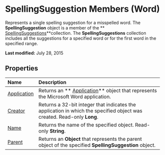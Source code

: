 
# SpellingSuggestion Members (Word)
Represents a single spelling suggestion for a misspelled word. The  **SpellingSuggestion** object is a member of the ** [SpellingSuggestions](7e0fb008-e43c-c4cb-b7d2-9436d039a070.md)**collection. The  **SpellingSuggestions** collection includes all the suggestions for a specified word or for the first word in the specified range.

 **Last modified:** July 28, 2015


## Properties



|**Name**|**Description**|
|:-----|:-----|
| [Application](1aeacb51-ea83-d690-ff1d-082e86944d1d.md)|Returns an  ** [Application](d1cf6f8f-4e88-bf01-93b4-90a83f79cb44.md)** object that represents the Microsoft Word application.|
| [Creator](59f969ef-e105-4a13-f48c-c5ab9e666f2d.md)|Returns a 32-bit integer that indicates the application in which the specified object was created. Read-only  **Long**.|
| [Name](c8c1e393-27a6-e2a0-a651-e7f638a369e6.md)|Returns the name of the specified object. Read-only  **String**.|
| [Parent](e46181a4-f41f-8c7b-70e5-7aca5ecbd818.md)|Returns an  **Object** that represents the parent object of the specified **SpellingSuggestion** object.|
